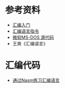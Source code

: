 

# 参考资料

- [汇编入门](https://www.ruanyifeng.com/blog/2018/01/assembly-language-primer.html)
- [汇编语言指令](https://github.com/firmianay/CTF-All-In-One/blob/master/doc/1.5.2_assembly.md)
- [微软MS-DOS 源代码](https://github.com/microsoft/MS-DOS)
- 王爽《汇编语言》

# 汇编代码

- [通过Nasm练习汇编语言](https://github.com/icecoobe/oslab)
